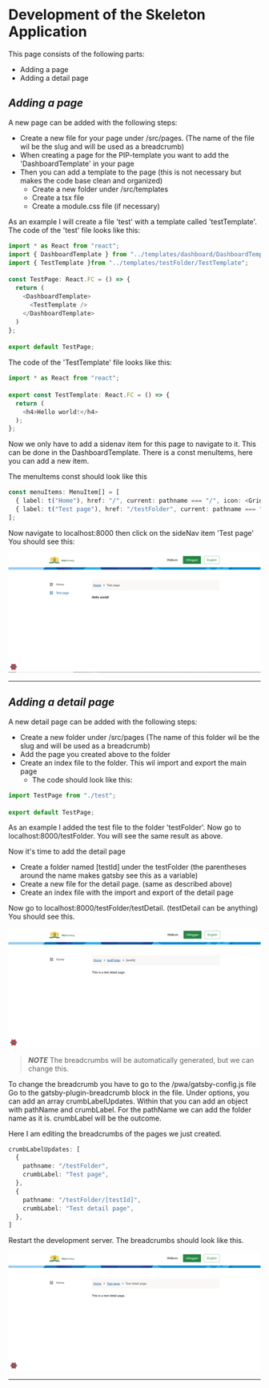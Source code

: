 # Development of the Skeleton Application

This page consists of the following parts:

- Adding a page
- Adding a detail page

## _Adding a page_

A new page can be added with the following steps:

- Create a new file for your page under /src/pages. (The name of the file wil be the slug and will be used as a breadcrumb)
- When creating a page for the PIP-template you want to add the 'DashboardTemplate' in your page
- Then you can add a template to the page (this is not necessary but makes the code base clean and organized)
  - Create a new folder under /src/templates
  - Create a tsx file
  - Create a module.css file (if necessary)

As an example I will create a file 'test' with a template called 'testTemplate'.
The code of the 'test' file looks like this:

```TypeScript
import * as React from "react";
import { DashboardTemplate } from "../templates/dashboard/DashboardTemplate";
import { TestTemplate }from "../templates/testFolder/TestTemplate";

const TestPage: React.FC = () => {
  return (
    <DashboardTemplate>
      <TestTemplate />
    </DashboardTemplate>
  )
};

export default TestPage;
```

The code of the 'TestTemplate' file looks like this:
```TypeScript
import * as React from "react";

export const TestTemplate: React.FC = () => {
  return (
    <h4>Hello world!</h4>
  );
};
```

Now we only have to add a sidenav item for this page to navigate to it. 
This can be done in the DashboardTemplate. There is a const menuItems, here you can add a new item.

The menuItems const should look like this
```TypeScript
const menuItems: MenuItem[] = [
  { label: t("Home"), href: "/", current: pathname === "/", icon: <GridIcon /> },
  { label: t("Test page"), href: "/testFolder", current: pathname === "/testFolder", icon: <GridIcon /> }
];
```

Now navigate to localhost:8000 then click on the sideNav item 'Test page'
You should see this:

![Example](./images/testPage.png)

---

## _Adding a detail page_

A new detail page can be added with the following steps:

- Create a new folder under /src/pages (The name of this folder wil be the slug and will be used as a breadcrumb)
- Add the page you created above to the folder
- Create an index file to the folder. This wil import and export the main page
  - The code should look like this:
```Typescript
import TestPage from "./test";

export default TestPage;
```

As an example I added the test file to the folder 'testFolder'.
Now go to localhost:8000/testFolder.
You will see the same result as above. 

Now it's time to add the detail page
- Create a folder named [testId] under the testFolder (the parentheses around the name makes gatsby see this as a variable)
- Create a new file for the detail page. (same as described above)
- Create an index file with the import and export of the detail page

Now go to localhost:8000/testFolder/testDetail. (testDetail can be anything)
You should see this.

![Example](./images/testDetailPage.png)

> **_NOTE_**
> The breadcrumbs will be automatically generated, but we can change this.

To change the breadcrumb you have to go to the /pwa/gatsby-config.js file
Go to the gatsby-plugin-breadcrumb block in the file. 
Under options, you can add an array crumbLabelUpdates.
Within that you can add an object with pathName and crumbLabel. 
For the pathName we can add the folder name as it is. crumbLabel will be the outcome.

Here I am editing the breadcrumbs of the pages we just created.

```Typescript
crumbLabelUpdates: [
  {
    pathname: "/testFolder",
    crumbLabel: "Test page",
  },
  {
    pathname: "/testFolder/[testId]",
    crumbLabel: "Test detail page",
  },
]
```

Restart the development server. The breadcrumbs should look like this. 

![Example](./images/breadcrumbs.png)


---
